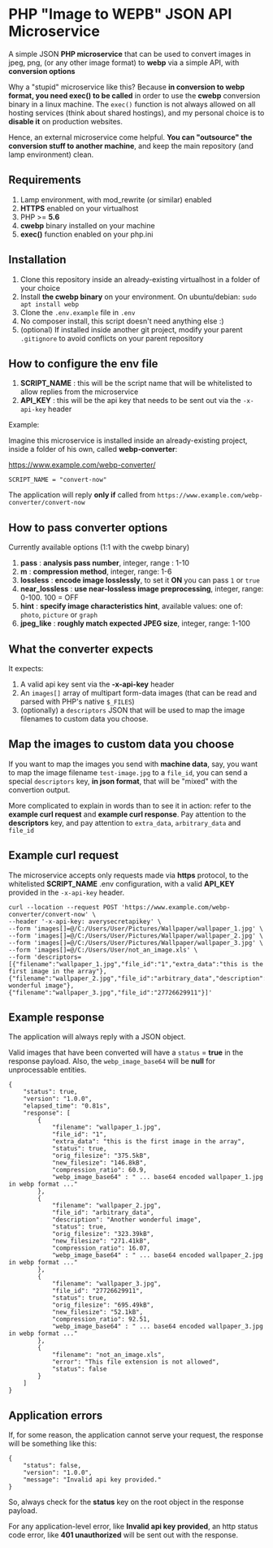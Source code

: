 # PHP "Image to WEPB" JSON API Microservice

A simple JSON **PHP microservice** that can be used to convert images in jpeg, png, (or any other image format) to **webp** via a simple API, with **conversion options**

Why a "stupid" microservice like this? Because **in conversion to webp format, you need exec() to be called** in order to use the **cwebp** conversion binary in a linux machine. The `exec()` function is not always allowed on all hosting services (think about shared hostings), and my personal choice is to **disable it** on production websites.

Hence, an external microservice come helpful. **You can "outsource" the conversion stuff to another machine**, and keep the main repository (and lamp environment) clean.

## Requirements

1.  Lamp environment, with mod_rewrite (or similar) enabled
2.  **HTTPS** enabled on your virtualhost
3.  PHP >= **5.6**
4.  **cwebp** binary installed on your machine
5.  **exec()** function enabled on your php.ini

## Installation

1.  Clone this repository inside an already-existing virtualhost in a folder of your choice
2.  Install **the cwebp binary** on your environment. On ubuntu/debian: `sudo apt install webp`
3.  Clone the `.env.example` file in `.env`
4.  No composer install, this script doesn't need anything else :)
5.  (optional) If installed inside another git project, modify your parent `.gitignore` to avoid conflicts on your parent repository

## How to configure the env file

1.  **SCRIPT_NAME** : this will be the script name that will be whitelisted to allow replies from the microservice
2.  **API_KEY** : this will be the api key that needs to be sent out via the `-x-api-key` header

Example:

Imagine this microservice is installed inside an already-existing project, inside a folder of his own, called **webp-converter**:

https://www.example.com/webp-converter/

```
SCRIPT_NAME = "convert-now"
```

The application will reply **only if** called from `https://www.example.com/webp-converter/convert-now`

## How to pass converter options

Currently available options (1:1 with the cwebp binary)

1.  **pass** : **analysis pass number**, integer, range : 1-10
2.  **m** : **compression method**, integer, range: 1-6
3.  **lossless** : **encode image losslessly**, to set it **ON** you can pass `1` or `true`
4.  **near_lossless** : **use near-lossless image preprocessing**, integer, range: 0-100. 100 = OFF
5.  **hint** : **specify image characteristics hint**, available values: one of: `photo`, `picture` or `graph`
6.  **jpeg_like** : **roughly match expected JPEG size**, integer, range: 1-100

## What the converter expects

It expects:

1.  A valid api key sent via the **-x-api-key** header
2.  An `images[]` array of multipart form-data images (that can be read and parsed with PHP's native `$_FILES`)
3.  (optionally) a `descriptors` JSON that will be used to map the image filenames to custom data you choose.

## Map the images to custom data you choose

If you want to map the images you send with **machine data**, say, you want to map the image filename `test-image.jpg` to a `file_id`, you can send a special `descriptors` key, **in json format**, that will be "mixed" with the convertion output.

More complicated to explain in words than to see it in action: refer to the **example curl request** and **example curl response**. Pay attention to the **descriptors** key, and pay attention to `extra_data`, `arbitrary_data` and `file_id`

## Example curl request

The microservice accepts only requests made via **https** protocol, to the whitelisted **SCRIPT_NAME** .env configuration, with a valid **API_KEY** provided in the `-x-api-key` header.

```
curl --location --request POST 'https://www.example.com/webp-converter/convert-now' \
--header '-x-api-key: averysecretapikey' \
--form 'images[]=@/C:/Users/User/Pictures/Wallpaper/wallpaper_1.jpg' \
--form 'images[]=@/C:/Users/User/Pictures/Wallpaper/wallpaper_2.jpg' \
--form 'images[]=@/C:/Users/User/Pictures/Wallpaper/wallpaper_3.jpg' \
--form 'images[]=@/C:/Users/User/not_an_image.xls' \
--form 'descriptors=[{"filename":"wallpaper_1.jpg","file_id":"1","extra_data":"this is the first image in the array"},{"filename":"wallpaper_2.jpg","file_id":"arbitrary_data","description":"Another wonderful image"},{"filename":"wallpaper_3.jpg","file_id":"27726629911"}]'
```

## Example response

The application will always reply with a JSON object.

Valid images that have been converted will have a `status` = **true** in the response payload. Also, the `webp_image_base64` will be **null** for unprocessable entities.

```
{
    "status": true,
    "version": "1.0.0",
    "elapsed_time": "0.81s",
    "response": [
        {
            "filename": "wallpaper_1.jpg",
            "file_id": "1",
            "extra_data": "this is the first image in the array",
            "status": true,
            "orig_filesize": "375.5kB",
            "new_filesize": "146.8kB",
            "compression_ratio": 60.9,
            "webp_image_base64" : " ... base64 encoded wallpaper_1.jpg in webp format ..."
        },
        {
            "filename": "wallpaper_2.jpg",
            "file_id": "arbitrary_data",
            "description": "Another wonderful image",
            "status": true,
            "orig_filesize": "323.39kB",
            "new_filesize": "271.41kB",
            "compression_ratio": 16.07,
            "webp_image_base64" : " ... base64 encoded wallpaper_2.jpg in webp format ..."
        },
        {
            "filename": "wallpaper_3.jpg",
            "file_id": "27726629911",
            "status": true,
            "orig_filesize": "695.49kB",
            "new_filesize": "52.1kB",
            "compression_ratio": 92.51,
            "webp_image_base64" : " ... base64 encoded wallpaper_3.jpg in webp format ..."
        },
        {
            "filename": "not_an_image.xls",
            "error": "This file extension is not allowed",
            "status": false
        }
    ]
}
```

## Application errors

If, for some reason, the application cannot serve your request, the response will be something like this:

```
{
    "status": false,
    "version": "1.0.0",
    "message": "Invalid api key provided."
}
```

So, always check for the **status** key on the root object in the response payload.

For any application-level error, like **Invalid api key provided**, an http status code error, like **401 unauthorized** will be sent out with the response.
